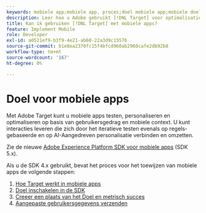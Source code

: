 ```yaml
---
keywords: mobiele app;mobiele app, proces;doel mobiele app;mobiele doellocaties;mobiele app, succesgegevens
description: Leer hoe u Adobe gebruikt [!DNL Target] voor optimalisatie en personalisatie van mobiele apps, met iteratieve tests en op regels gebaseerde en door AI aangedreven personalisatie.
title: Kan ik gebruiken [!DNL Target] met mobiele apps?
feature: Implement Mobile
role: Developer
exl-id: a0521ef9-b3f9-4e21-ab60-22a3d9c15576
source-git-commit: b1e8ea2370fc15f4bfcd960ab2960cafe2db92b8
workflow-type: tm+mt
source-wordcount: '167'
ht-degree: 0%

---
```


# Doel voor mobiele apps

Met Adobe Target kunt u mobiele apps testen, personaliseren en optimaliseren op basis van gebruikersgedrag en mobiele context. U kunt interacties leveren die zich door het iteratieve testen evenals op regels-gebaseerde en op AI-Aangedreven personalisatie verbinden en omzetten.

Zie de nieuwe [Adobe Experience Platform SDK voor mobiele apps](https://aep-sdks.gitbook.io/docs/using-mobile-extensions/adobe-target) (SDK 5.x).

Als u de SDK 4.x gebruikt, bevat het proces voor het toewijzen van mobiele apps de volgende stappen:

1. [Hoe Target werkt in mobiele apps](https://developer.adobe.com/target/implement/mobile/how-target-works-mobile-apps/)
1. [Doel inschakelen in de SDK](https://developer.adobe.com/target/implement/mobile/enable-target-in-sdk/)
1. [Creeer een plaats van het Doel en metrisch succes](https://developer.adobe.com/target/implement/mobile/mobile-create-location-and-metric/)
1. [Aangepaste gebruikersgegevens verzenden](https://developer.adobe.com/target/implement/mobile/mobile-custom-user-data/)
